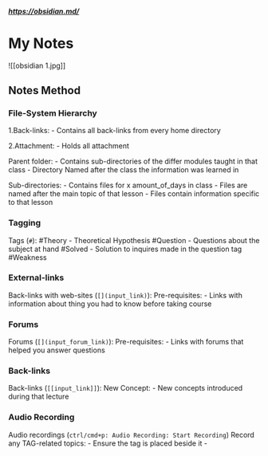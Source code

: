 #####  https://obsidian.md/
# My Notes 
![[obsidian 1.jpg]]
## Notes Method 

### File-System Hierarchy

1.Back-links[](https://help.obsidian.md/How+to/Working+with+backlinks):
	- Contains all back-links from every home directory 
	
2.Attachment: 
	- Holds all attachment

Parent folder: 
	- Contains sub-directories of the differ modules taught in that class 
	- Directory Named after the class the information was learned in
	
Sub-directories: 
	- Contains files for x amount_of_days in class
	- Files are named after the main topic of that lesson
	- Files contain information specific to that lesson 
			

### Tagging  
Tags[](https://help.obsidian.md/How+to/Working+with+tags) (```#```): 
	#Theory 
		- Theoretical Hypothesis
	#Question 
		- Questions about the subject at hand 
	#Solved 
		- Solution to inquires made in the question tag
	#Weakness

### External-links
Back-links with web-sites (```[](input_link)```):
	Pre-requisites:
		- Links with information about thing you had to know before taking course

### Forums
Forums (```[](input_forum_link)```):
	Pre-requisites:
		- Links with forums that helped you answer questions

### Back-links
Back-links (```[[input_link]]```): 
	New Concept:
		- New concepts introduced during that lecture


### Audio Recording
Audio recordings (```ctrl/cmd+p: Audio Recording: Start Recording```)
	Record any TAG-related topics:
		- Ensure the tag is placed beside it 
		- 

	

